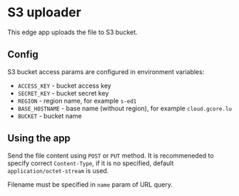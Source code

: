 # S3 uploader

This edge app uploads the file to S3 bucket.

## Config

S3 bucket access params are configured in environment variables:

- `ACCESS_KEY` - bucket access key
- `SECRET_KEY` - bucket secret key
- `REGION` - region name, for example `s-ed1`
- `BASE_HOSTNAME` - base name (without region), for example `cloud.gcore.lu`
- `BUCKET` - bucket name

## Using the app

Send the file content using `POST` or `PUT` method. It is recommeneded to specify correct `Content-Type`, if it is no specified, default `application/octet-stream` is used.

Filename must be specified in `name` param of URL query.
